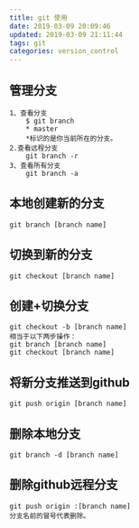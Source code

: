 ```yaml
---
title: git 使用
date: 2019-03-09 20:09:46
updated: 2019-03-09 21:11:44
tags: git 
categories: version_control
---
```

   ## 管理分支
    1、查看分支
        $ git branch
        * master
        *标识的是你当前所在的分支。
    2.查看远程分支
        git branch -r
    3、查看所有分支
        git branch -a
   ## 本地创建新的分支
    git branch [branch name]

   ## 切换到新的分支
    git checkout [branch name]
   ## 创建+切换分支
    git checkout -b [branch name]
    相当于以下两步操作：
    git branch [branch name]
    git checkout [branch name]
   ## 将新分支推送到github
    git push origin [branch name]
   ## 删除本地分支
    git branch -d [branch name]
   ## 删除github远程分支
    git push origin :[branch name]
    分支名前的冒号代表删除。
